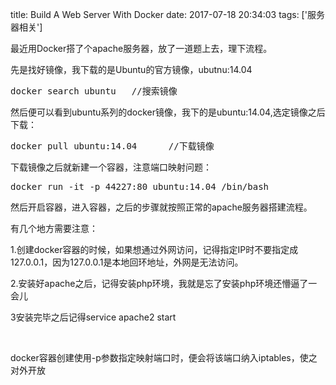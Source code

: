 title: Build A Web Server With Docker
date: 2017-07-18 20:34:03
tags: ['服务器相关']



最近用Docker搭了个apache服务器，放了一道题上去，理下流程。

先是找好镜像，我下载的是Ubuntu的官方镜像，ubutnu:14.04
<pre class="prettyprint">docker search ubuntu   //搜索镜像</pre>
然后便可以看到ubuntu系列的docker镜像，我下的是ubuntu:14.04,选定镜像之后下载：
<pre class="prettyprint">docker pull ubuntu:14.04      //下载镜像</pre>
下载镜像之后就新建一个容器，注意端口映射问题：
<pre class="prettyprint">docker run -it -p 44227:80 ubuntu:14.04 /bin/bash</pre>
然后开启容器，进入容器，之后的步骤就按照正常的apache服务器搭建流程。

有几个地方需要注意：

1.创建docker容器的时候，如果想通过外网访问，记得指定IP时不要指定成127.0.0.1，因为127.0.0.1是本地回环地址，外网是无法访问。

2.安装好apache之后，记得安装php环境，我就是忘了安装php环境还懵逼了一会儿

3安装完毕之后记得service apache2 start

&nbsp;

docker容器创建使用-p参数指定映射端口时，便会将该端口纳入iptables，使之对外开放